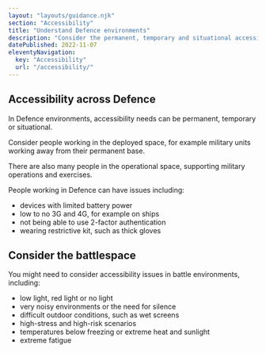 ```yaml
---
layout: "layouts/guidance.njk"
section: "Accessibility"
title: "Understand Defence environments"
description: "Consider the permanent, temporary and situational accessibility needs across Defence, including in the battlespace."
datePublished: 2022-11-07
eleventyNavigation:
  key: "Accessibility"
  url: "/accessibility/"
---
```


## Accessibility across Defence

In Defence environments, accessibility needs can be permanent, temporary or situational. 

Consider people working in the deployed space, for example military units working away from their permanent base. 

There are also  many people in the operational space, supporting military operations and exercises.

People working in Defence can have issues including:

- devices with limited battery power
- low to no 3G and 4G, for example on ships
- not being able to use 2-factor authentication
- wearing restrictive kit, such as thick gloves

## Consider the battlespace

You might need to consider accessibility issues in battle environments, including:

- low light, red light or no light
- very noisy environments or the need for silence
- difficult outdoor conditions, such as wet screens
- high-stress and high-risk scenarios
- temperatures below freezing or extreme heat and sunlight
- extreme fatigue
